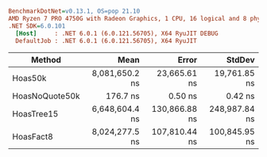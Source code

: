``` ini

BenchmarkDotNet=v0.13.1, OS=pop 21.10
AMD Ryzen 7 PRO 4750G with Radeon Graphics, 1 CPU, 16 logical and 8 physical cores
.NET SDK=6.0.101
  [Host]     : .NET 6.0.1 (6.0.121.56705), X64 RyuJIT DEBUG
  DefaultJob : .NET 6.0.1 (6.0.121.56705), X64 RyuJIT


```
|         Method |           Mean |         Error |        StdDev |
|--------------- |---------------:|--------------:|--------------:|
|        Hoas50k | 8,081,650.2 ns |  23,665.61 ns |  19,761.85 ns |
| HoasNoQuote50k |       176.7 ns |       0.50 ns |       0.42 ns |
|     HoasTree15 | 6,648,604.4 ns | 130,866.88 ns | 248,987.84 ns |
|      HoasFact8 | 8,024,277.5 ns | 107,810.44 ns | 100,845.95 ns |

